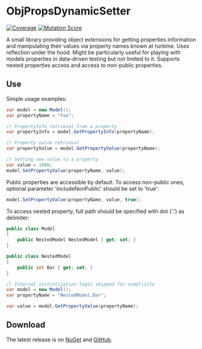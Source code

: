 # ObjPropsDynamicSetter

[![Coverage](https://app.codacy.com/project/badge/Coverage/409ed4fb783142a397248831005bae74)](https://www.codacy.com/gh/Molnix888/obj-props-dynamic-setter)
[![Mutation Score](https://img.shields.io/endpoint?style=flat&url=https%3A%2F%2Fbadge-api.stryker-mutator.io%2Fgithub.com%2FMolnix888%2Fobj-props-dynamic-setter%2Fmain)](https://dashboard.stryker-mutator.io/reports/github.com/Molnix888/obj-props-dynamic-setter/main)

A small library providing object extensions for getting properties information and manipulating their values via property names known at runtime.
Uses reflection under the hood.
Might be particularly useful for playing with models properties in data-driven testing but not limited to it.
Supports nested properties access and access to non-public properties.

## Use

Simple usage examples:

```csharp
var model = new Model();
var propertyName = "Foo";

// PropertyInfo retrieval from a property
var propertyInfo = model.GetPropertyInfo(propertyName);

// Property value retrieval
var propertyValue = model.GetPropertyValue(propertyName);

// Setting new value to a property
var value = 1000;
model.SetPropertyValue(propertyName, value);
```

Public properties are accessible by default.
To access non-public ones, optional parameter 'includeNonPublic' should be set to 'true':

```csharp
model.SetPropertyValue(propertyName, value, true);
```

To access nested property, full path should be specified with dot ('.') as delimiter:

```csharp
public class Model
{
    public NestedModel NestedModel { get; set; }
}

public class NestedModel
{
    public int Bar { get; set; }
}

// Internal initialization logic skipped for simplicity
var model = new Model();
var propertyName = "NestedModel.Bar";

var value = model.GetPropertyValue(propertyName);
```

## Download

The latest release is on [NuGet](https://www.nuget.org/packages/ObjPropsDynamicSetter/) and [GitHub](https://github.com/Molnix888/obj-props-dynamic-setter/packages).
